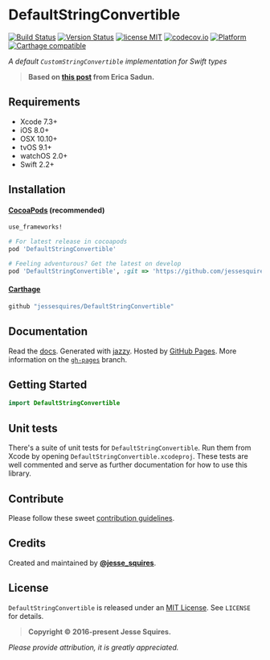 # DefaultStringConvertible
[![Build Status](https://secure.travis-ci.org/jessesquires/DefaultStringConvertible.svg)](http://travis-ci.org/jessesquires/DefaultStringConvertible) [![Version Status](https://img.shields.io/cocoapods/v/DefaultStringConvertible.svg)][podLink] [![license MIT](https://img.shields.io/cocoapods/l/DefaultStringConvertible.svg)][mitLink] [![codecov.io](https://img.shields.io/codecov/c/github/jessesquires/DefaultStringConvertible.svg)](http://codecov.io/github/jessesquires/DefaultStringConvertible) [![Platform](https://img.shields.io/cocoapods/p/DefaultStringConvertible.svg)][docsLink] [![Carthage compatible](https://img.shields.io/badge/Carthage-compatible-4BC51D.svg?style=flat)](https://github.com/Carthage/Carthage)

*A default `CustomStringConvertible` implementation for Swift types*

> **Based on [this post](http://ericasadun.com/2016/04/18/default-reflection/) from Erica Sadun.**

## Requirements

* Xcode 7.3+
* iOS 8.0+
* OSX 10.10+
* tvOS 9.1+
* watchOS 2.0+
* Swift 2.2+

## Installation

#### [CocoaPods](http://cocoapods.org) (recommended)

````ruby
use_frameworks!

# For latest release in cocoapods
pod 'DefaultStringConvertible'

# Feeling adventurous? Get the latest on develop
pod 'DefaultStringConvertible', :git => 'https://github.com/jessesquires/DefaultStringConvertible.git', :branch => 'develop'
````

#### [Carthage](https://github.com/Carthage/Carthage)

````bash
github "jessesquires/DefaultStringConvertible"
````

## Documentation

Read the [docs][docsLink]. Generated with [jazzy](https://github.com/realm/jazzy). Hosted by [GitHub Pages](https://pages.github.com). More information on the [`gh-pages`](https://github.com/jessesquires/DefaultStringConvertible/tree/gh-pages) branch.

## Getting Started

````swift
import DefaultStringConvertible
````

## Unit tests

There's a suite of unit tests for `DefaultStringConvertible`. Run them from Xcode by opening `DefaultStringConvertible.xcodeproj`. These tests are well commented and serve as further documentation for how to use this library.

## Contribute

Please follow these sweet [contribution guidelines](https://github.com/jessesquires/HowToContribute).

## Credits

Created and maintained by [**@jesse_squires**](https://twitter.com/jesse_squires).

## License

`DefaultStringConvertible` is released under an [MIT License][mitLink]. See `LICENSE` for details.

>**Copyright &copy; 2016-present Jesse Squires.**

*Please provide attribution, it is greatly appreciated.*

[podLink]:https://cocoapods.org/pods/DefaultStringConvertible
[docsLink]:http://www.jessesquires.com/DefaultStringConvertible
[mitLink]:http://opensource.org/licenses/MIT
